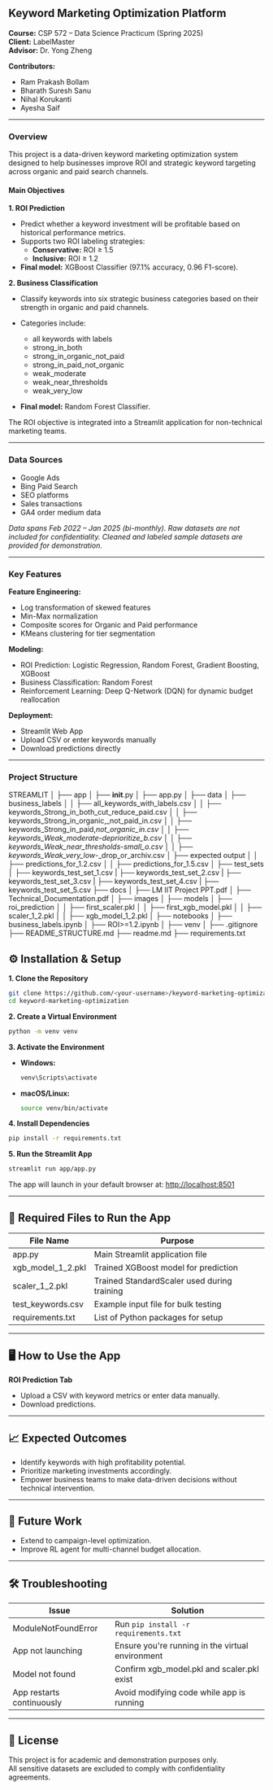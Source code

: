 
## Keyword Marketing Optimization Platform

**Course:** CSP 572 – Data Science Practicum (Spring 2025)  
**Client:** LabelMaster  
**Advisor:** Dr. Yong Zheng  

**Contributors:**  
- Ram Prakash Bollam  
- Bharath Suresh Sanu  
- Nihal Korukanti  
- Ayesha Saif  

---

### Overview
This project is a data-driven keyword marketing optimization system designed to help businesses improve ROI and strategic keyword targeting across organic and paid search channels.

#### Main Objectives

**1. ROI Prediction**
- Predict whether a keyword investment will be profitable based on historical performance metrics.
- Supports two ROI labeling strategies:
	- **Conservative:** ROI ≥ 1.5
	- **Inclusive:** ROI ≥ 1.2
- **Final model:** XGBoost Classifier (97.1% accuracy, 0.96 F1-score).

**2. Business Classification**
- Classify keywords into six strategic business categories based on their strength in organic and paid channels.
- Categories include:
    - all keywords with labels
	- strong_in_both
	- strong_in_organic_not_paid
	- strong_in_paid_not_organic
	- weak_moderate
    - weak_near_thresholds
    - weak_very_low

- **Final model:** Random Forest Classifier.

The ROI objective is integrated into a Streamlit application for non-technical marketing teams.

---

### Data Sources
- Google Ads
- Bing Paid Search
- SEO platforms
- Sales transactions
- GA4 order medium data

*Data spans Feb 2022 – Jan 2025 (bi-monthly). Raw datasets are not included for confidentiality. Cleaned and labeled sample datasets are provided for demonstration.*

---

### Key Features

**Feature Engineering:**
- Log transformation of skewed features
- Min-Max normalization
- Composite scores for Organic and Paid performance
- KMeans clustering for tier segmentation

**Modeling:**
- ROI Prediction: Logistic Regression, Random Forest, Gradient Boosting,     XGBoost
- Business Classification: Random Forest
- Reinforcement Learning: Deep Q-Network (DQN) for dynamic budget reallocation

**Deployment:**
- Streamlit Web App
- Upload CSV or enter keywords manually
- Download predictions directly

---

### Project Structure

STREAMLIT
│
├── app
│   ├── __init__.py
│   ├── app.py
│
├── data
│   ├── business_labels
│   │   ├── all_keywords_with_labels.csv
│   │   ├── keywords_Strong_in_both_cut_reduce_paid.csv
│   │   ├── keywords_Strong_in_organic,_not_paid_in.csv
│   │   ├── keywords_Strong_in_paid,_not_organic_in.csv
│   │   ├── keywords_Weak_moderate_-_deprioritize_b.csv
│   │   ├── keywords_Weak_near_thresholds_-_small_o.csv
│   │   ├── keywords_Weak_very_low_-_drop_or_archiv.csv
│   ├── expected output
│   │   ├── predictions_for_1.2.csv
│   │   ├── predictions_for_1.5.csv
│   ├── test_sets
│       ├── keywords_test_set_1.csv
|       ├── keywords_test_set_2.csv
|       ├── keywords_test_set_3.csv
|       ├── keywords_test_set_4.csv
|       ├── keywords_test_set_5.csv
├── docs
│   ├── LM IIT Project PPT.pdf
│   ├── Technical_Documentation.pdf
│
├── images
│
├── models
│   ├── roi_prediction
│   │   ├── first_scaler.pkl
│   │   ├── first_xgb_model.pkl
│   │   ├── scaler_1_2.pkl
│   │   ├── xgb_model_1_2.pkl
│
├── notebooks
│   ├── business_labels.ipynb
│   ├── ROI>=1.2.ipynb
│
├── venv
│
├── .gitignore
├── README_STRUCTURE.md
├── readme.md
├── requirements.txt

## ⚙️ Installation & Setup

**1. Clone the Repository**
```bash
git clone https://github.com/<your-username>/keyword-marketing-optimization.git
cd keyword-marketing-optimization
```

**2. Create a Virtual Environment**
```bash
python -m venv venv
```

**3. Activate the Environment**
- **Windows:**
	```bash
	venv\Scripts\activate
	```
- **macOS/Linux:**
	```bash
	source venv/bin/activate
	```

**4. Install Dependencies**
```bash
pip install -r requirements.txt
```

**5. Run the Streamlit App**
```bash
streamlit run app/app.py
```

The app will launch in your default browser at: [http://localhost:8501](http://localhost:8501)

---

## 🧪 Required Files to Run the App

| File Name                    | Purpose                                     |
|------------------------------|---------------------------------------------|
| app.py                       | Main Streamlit application file             |
| xgb_model_1_2.pkl            | Trained XGBoost model for prediction        |
| scaler_1_2.pkl               | Trained StandardScaler used during training |
| test_keywords.csv            | Example input file for bulk testing         |
| requirements.txt             | List of Python packages for setup           |

---

## 🖥️ How to Use the App

**ROI Prediction Tab**
- Upload a CSV with keyword metrics or enter data manually.
- Download predictions.

---

## 📈 Expected Outcomes
- Identify keywords with high profitability potential.
- Prioritize marketing investments accordingly.
- Empower business teams to make data-driven decisions without technical intervention.

---

## 🔮 Future Work
- Extend to campaign-level optimization.
- Improve RL agent for multi-channel budget allocation.

---

## 🛠️ Troubleshooting

| Issue                    | Solution                                        |
|--------------------------|------------------------------------------------ |
| ModuleNotFoundError      | Run `pip install -r requirements.txt`           |
| App not launching        | Ensure you're running in the virtual environment|
| Model not found          | Confirm xgb_model.pkl and scaler.pkl exist      |
| App restarts continuously| Avoid modifying code while app is running       |

---

## 📜 License
This project is for academic and demonstration purposes only.  
All sensitive datasets are excluded to comply with confidentiality agreements.

